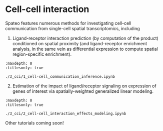 # Cell-cell interaction

Spateo features numerous methods for investigating cell-cell communication from single-cell spatial transcriptomics, 
including

1) Ligand-receptor interaction prediction (by computation of the product) conditioned on spatial proximity (and 
   ligand-receptor enrichment analysis, in the same vein as differential expression to compute spatial 
   region-specific enrichment).

```{toctree}
:maxdepth: 0
:titlesonly: true

./3_cci/1_cell-cell_communication_inference.ipynb
```

2) Estimation of the impact of ligand/receptor signaling on expression of genes of interest 
   via spatially-weighted generalized linear modeling.

```{toctree}
:maxdepth: 0
:titlesonly: true

./3_cci/2_cell-cell_interaction_effects_modeling.ipynb
```

Other tutorials coming soon!
